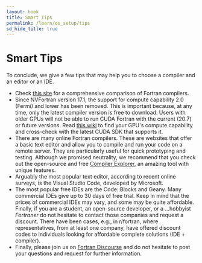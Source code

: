 ```yaml
---
layout: book
title: Smart Tips
permalink: /learn/os_setup/tips
sd_hide_title: true
---
```


# Smart Tips

To conclude, we give a few tips that may help you to choose a compiler and an editor or an IDE.

- Check [this site](https://www.fortran.uk/fortran-compiler-comparisons/) for a comprehensive comparison of Fortran compilers.
- Since NVFortran version 17.1, the support for compute capability 2.0 (Fermi) and lower has been removed. This is important because, at any time, only the latest compiler version is free to download. Users with older GPUs will not be able to run CUDA Fortran with the current (20.7) or future versions. Read [this wiki](https://www.wikiwand.com/en/CUDA#/GPUs_supported) to find your GPU's compute capability and cross-check with the latest CUDA SDK that supports it.
- There are many online Fortran compilers. These are websites that offer a basic text editor and allow you to compile and run your code on a remote server. They are particularly useful for quick prototyping and testing. Although we promised neutrality, we recommend that you check out the open-source and free [Compiler Explorer](https://godbolt.org/), an amazing tool with unique features.
- Arguably the most popular text editor, according to recent online surveys, is the Visual Studio Code, developed by Microsoft.
- The most popular free IDEs are the Code::Blocks and Geany. Many commercial IDEs give up to 30 days of free trial. Keep in mind that the prices of commercial IDEs may vary, and some may be quite affordable. Finally, if you are a student, an open-source developer, or a …hobbyist *Fortraner* do not hesitate to contact those companies and request a discount. There have been cases, e.g., in r/fortran, where representatives, from at least one company, have offered discount codes to individuals looking for affordable complete solutions (IDE + compiler).
- Finally, please join us on [Fortran Discourse](https://fortran-lang.discourse.group/) and do not hesitate to post your questions and request for further information.

